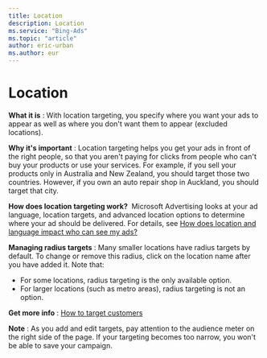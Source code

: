 ```yaml
---
title: Location
description: Location
ms.service: "Bing-Ads"
ms.topic: "article"
author: eric-urban
ms.author: eur
---
```


# Location

**What it is** : With location targeting, you specify where you want your ads to appear as well as where you don't want them to appear (excluded locations).

**Why it's important** : Location targeting helps you get your ads in front of the right people, so that you aren't paying for clicks from people who can't buy your products or use your services. For example, if you sell your products only in Australia and New Zealand, you should target those two countries. However, if you own an auto repair shop in Auckland, you should target that city.

**How does location targeting work?** &nbsp;Microsoft Advertising looks at your ad language, location targets, and advanced location options to determine where your ad should be delivered. For details, see  [How does location and language impact who can see my ads?](../hlp_BA_CONC_LocTargetAndLang.md)

**Managing radius targets** : Many smaller locations have radius targets by default. To change or remove this radius, click on the location name after you have added it. Note that:
- For some locations, radius targeting is the only available option.
- For larger locations (such as metro areas), radius targeting is not an option.

**Get more info** : [How to target customers](../hlp_BA_PROC_TargetingAgeGender.md)

**Note** : As you add and edit targets, pay attention to the audience meter on the right side of the page. If your targeting becomes too narrow, you won't be able to save your campaign.


